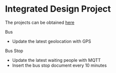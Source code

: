# Integrated Design Project

The projects can be obtained [here](https://github.com/users/hanyi00i/projects/4)

Bus

- Update the latest geolocation with GPS

Bus Stop

- Update the latest waiting people with MQTT
- Insert the bus stop document every 10 minutes

